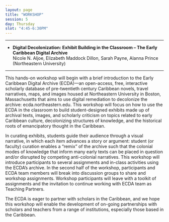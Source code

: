 ```yaml
---
layout: page
title: "WORKSHOP"
session: 5
day: Thursday
slot: "4:45-6:30PM"
---
```




---

- **Digital Decolonization: Exhibit Building in the Classroom – The Early Caribbean Digital Archive**\
Nicole N. Aljoe, Elizabeth Maddock Dillon, Sarah Payne, Alanna Prince (Northeastern University)

---


This hands-on workshop will begin with a brief introduction to the Early Caribbean Digital Archive (ECDA)—an open-access, free, interactive scholarly database of pre-twentieth century Caribbean novels, travel narratives, maps, and images housed at Northeastern University in Boston, Massachusetts that aims to use digital remediation to decolonize the archive: ecda.northeastern.edu.  This workshop will focus on how to use the ECDA in the classroom to build student-designed exhibits made up of archival texts, images, and scholarly criticism on topics related to early Caribbean culture, decolonizing structures of knowledge, and the historical roots of emancipatory thought in the Caribbean.
 
In curating exhibits, students guide their audience through a visual narrative, in which each item advances a story or argument: student (or faculty) curation enables a “remix” of the archive such that the colonial modes of knowledge that inform many early texts can be placed in question and/or disrupted by competing anti-colonial narratives. This workshop will introduce participants to several assignments and in-class activities using the ECDA’s archive. In the second half of the workshop, participants and ECDA team members will break into discussion groups to share and workshop assignments.  Workshop participants will leave with a toolkit of assignments and the invitation to continue working with ECDA team as Teaching Partners.
 
The ECDA is eager to partner with scholars in the Caribbean, and we hope this workshop will enable the development of on-going partnerships with scholars and teachers from a range of institutions, especially those based in the Caribbean.

